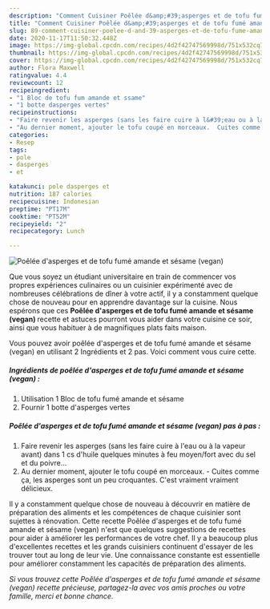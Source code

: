 ```yaml
---
description: "Comment Cuisiner Poêlée d&amp;#39;asperges et de tofu fumé amande et sésame (vegan)"
title: "Comment Cuisiner Poêlée d&amp;#39;asperges et de tofu fumé amande et sésame (vegan)"
slug: 89-comment-cuisiner-poelee-d-and-39-asperges-et-de-tofu-fume-amande-et-sesame-vegan
date: 2020-11-17T11:50:32.448Z
image: https://img-global.cpcdn.com/recipes/4d2f42747569998d/751x532cq70/poelee-dasperges-et-de-tofu-fume-amande-et-sesame-vegan-photo-principale-de-la-recette.jpg
thumbnail: https://img-global.cpcdn.com/recipes/4d2f42747569998d/751x532cq70/poelee-dasperges-et-de-tofu-fume-amande-et-sesame-vegan-photo-principale-de-la-recette.jpg
cover: https://img-global.cpcdn.com/recipes/4d2f42747569998d/751x532cq70/poelee-dasperges-et-de-tofu-fume-amande-et-sesame-vegan-photo-principale-de-la-recette.jpg
author: Flora Maxwell
ratingvalue: 4.4
reviewcount: 12
recipeingredient:
- "1 Bloc de tofu fum amande et ssame"
- "1 botte dasperges vertes"
recipeinstructions:
- "Faire revenir les asperges (sans les faire cuire à l&#39;eau ou à la vapeur avant) dans 1 cs d&#39;huile quelques minutes à feu moyen/fort avec du sel et du poivre..."
- "Au dernier moment, ajouter le tofu coupé en morceaux.  Cuites comme ça, les asperges sont un peu croquantes. C&#39;est vraiment vraiment délicieux."
categories:
- Resep
tags:
- pole
- dasperges
- et

katakunci: pole dasperges et 
nutrition: 187 calories
recipecuisine: Indonesian
preptime: "PT17M"
cooktime: "PT52M"
recipeyield: "2"
recipecategory: Lunch

---
```



![Poêlée d&#39;asperges et de tofu fumé amande et sésame (vegan)](https://img-global.cpcdn.com/recipes/4d2f42747569998d/751x532cq70/poelee-dasperges-et-de-tofu-fume-amande-et-sesame-vegan-photo-principale-de-la-recette.jpg)

Que vous soyez un étudiant universitaire en train de commencer vos propres expériences culinaires ou un cuisinier expérimenté avec de nombreuses célébrations de dîner à votre actif, il y a constamment quelque chose de nouveau pour en apprendre davantage sur la cuisine. Nous espérons que ces <strong> Poêlée d&#39;asperges et de tofu fumé amande et sésame (vegan) </strong> recette et astuces pourront vous aider dans votre cuisine ce soir, ainsi que vous habituer à de magnifiques plats faits maison.

<!--inarticleads1-->

Vous pouvez avoir poêlée d&#39;asperges et de tofu fumé amande et sésame (vegan) en utilisant 2 Ingrédients et 2 pas. Voici comment vous cuire cette.

##### Ingrédients de poêlée d&#39;asperges et de tofu fumé amande et sésame (vegan) :

1. Utilisation 1 Bloc de tofu fumé amande et sésame
1. Fournir 1 botte d&#39;asperges vertes




<!--inarticleads2-->

##### Poêlée d&#39;asperges et de tofu fumé amande et sésame (vegan) pas à pas :

1. Faire revenir les asperges (sans les faire cuire à l&#39;eau ou à la vapeur avant) dans 1 cs d&#39;huile quelques minutes à feu moyen/fort avec du sel et du poivre...
1. Au dernier moment, ajouter le tofu coupé en morceaux.  - Cuites comme ça, les asperges sont un peu croquantes. C&#39;est vraiment vraiment délicieux.




<!--inarticleads1-->

<p>
Il y a constamment quelque chose de nouveau à découvrir en matière de préparation des aliments et les compétences de chaque cuisinier sont sujettes à rénovation. Cette recette Poêlée d&#39;asperges et de tofu fumé amande et sésame (vegan) n'est que quelques suggestions de recettes pour aider à améliorer les performances de votre chef. Il y a beaucoup plus d'excellentes recettes et les grands cuisiniers continuent d'essayer de les trouver tout au long de leur vie. Une connaissance constante est essentielle pour améliorer constamment les capacités de préparation des aliments.
</p>

<p>
<i>Si vous trouvez cette Poêlée d&#39;asperges et de tofu fumé amande et sésame (vegan) recette précieuse, partagez-la avec vos amis proches ou votre famille, merci et bonne chance.</i>
</p>
